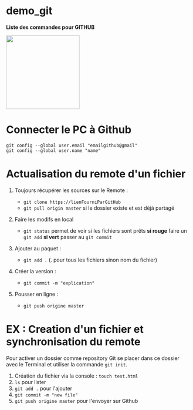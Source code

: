 # demo_git
**Liste des commandes pour GITHUB**

<a href="https://fayechartre6.000webhostapp.com/github/" target="_blank">
<img src="https://user-images.githubusercontent.com/32952402/32414664-71da98a2-c22c-11e7-85c0-ff3faed54b68.jpg" width="200"></a>

# Connecter le PC à Github
```
git config --global user.email "emailgithub@gmail"
git config --global user.name "name"
```
# Actualisation du remote d'un fichier

1. Toujours récupérer les sources sur le Remote  :
   - `git clone https://lienFourniParGitHub`
   - `git pull origin master` si le dossier existe et est déjà partagé
   
2. Faire les modifs en local
   - `git status` permet de voir si les fichiers sont prêts
   **si rouge** faire un `git add` 
   **si vert** passer au `git commit`
   
3. Ajouter au paquet : 
   - `git add .` (. pour tous les fichiers sinon nom du fichier)
   
4. Créer la version : 
   - `git commit -m "explication"`
   
5. Pousser en ligne :
   - `git push origine master`
   

# EX : Creation d'un fichier et synchronisation du remote
Pour activer un dossier comme repository Git se placer dans ce dossier avec le Terminal et utiliser la commande `git init`. 
1. Création du fichier via la console : `touch test.html`
2. `ls` pour lister 
3. `git add .` pour l'ajouter
4. `git commit -m "new file"`
5. `git push origine master` pour l'envoyer sur Github
